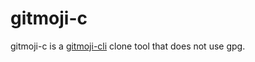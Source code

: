gitmoji-c
=========

gitmoji-c is a [gitmoji-cli](https://github.com/carloscuesta/gitmoji-cli) clone tool that does not use gpg.
